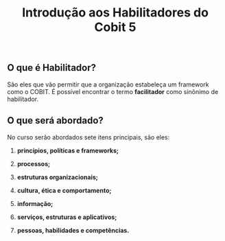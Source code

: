 <div align="center">

  # Introdução aos Habilitadores do Cobit 5

</div>

<br>

## O que é Habilitador? 

São eles que vão permitir que a organização estabeleça um framework como o COBIT. É possível encontrar o termo **facilitador** como sinônimo de habilitador.

## O que será abordado?

No curso serão abordados sete itens principais, são eles:

1) **princípios, políticas e frameworks;**

2) **processos;**

3) **estruturas organizacionais;**

4) **cultura, ética e comportamento;**

5) **informação;**

6) **serviços, estruturas e aplicativos;**

7) **pessoas, habilidades e competências.**